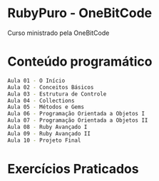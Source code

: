 # RubyPuro - OneBitCode

Curso ministrado pela OneBitCode

# Conteúdo programático
```sh
Aula 01 - O Início
Aula 02 - Conceitos Básicos
Aula 03 - Estrutura de Controle
Aula 04 - Collections
Aula 05 - Métodos e Gems
Aula 06 - Programação Orientada a Objetos I
Aula 07 - Programação Orientada a Objetos II
Aula 08 - Ruby Avançado I
Aula 09 - Ruby Avançado II
Aula 10 - Projeto Final
```

# Exercícios Praticados
